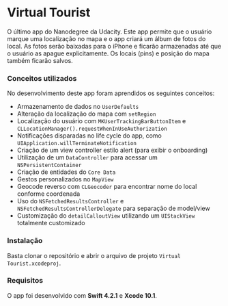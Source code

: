 # Virtual Tourist

O último app do Nanodegree da Udacity. Este app permite que o usuário marque uma localização no mapa e o app criará um álbum de fotos do local. As fotos serão baixadas para o iPhone e ficarão armazenadas até que o usuário as apague explicitamente. Os locais (pins) e posição do mapa também ficarão salvos. 

### Conceitos utilizados

No desenvolvimento deste app foram aprendidos os seguintes conceitos:

* Armazenamento de dados no `UserDefaults`
* Alteração da localização do mapa com `setRegion`
* Localização do usuário com `MKUserTrackingBarButtonItem` e `CLLocationManager().requestWhenInUseAuthorization`
* Notificações disparadas no life cycle do app, como `UIApplication.willTerminateNotification`
* Criação de um view controller estilo alert (para exibir o onboarding)
* Utilização de um `DataController` para acessar um `NSPersistentContainer`
* Criação de entidades do `Core Data`
* Gestos personalizados no `MapView`
* Geocode reverso com `CLGeocoder` para encontrar nome do local conforme coordenada
* Uso do `NSFetchedResultsController` e `NSFetchedResultsControllerDelegate` para separação de model/view
* Customização do `detailCalloutView` utilizando um `UIStackView` totalmente customizado

### Instalação

Basta clonar o repositório e abrir o arquivo de projeto `Virtual Tourist.xcodeproj`.

### Requisitos

O app foi desenvolvido com **Swift 4.2.1** e **Xcode 10.1**.
